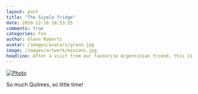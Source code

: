 ```yaml
---
layout: post
title: "The Siyelo fridge"
date: 2010-12-16 18:53:25
comments: true
categories: Fun
author: Glenn Roberts
avatar: /images/avatars/glenn.jpg
image: /images/artwork/minions.jpg
headline: After a visit from our favourite Argentinian friend, this is what our fridge looks like;
---
```

[![Photo](/images/old/2010/12/photo.jpg) ](/images/old/2010/12/photo.jpg)

So much Quilmes, so little time!
